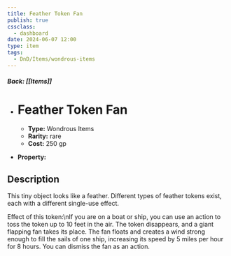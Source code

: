 ```yaml
---
title: Feather Token Fan
publish: true
cssclass:
  - dashboard
date: 2024-06-07 12:00
type: item
tags:
  - DnD/Items/wondrous-items
---
```


##### Back: [[Items]]

- # Feather Token Fan

    - **Type:** Wondrous Items
    - **Rarity:** rare
    - **Cost:** 250 gp
- **Property:** 



## Description 

This tiny object looks like a feather. Different types of feather tokens exist, each with a different single-use effect.

Effect of this token:\nIf you are on a boat or ship, you can use an action to toss the token up to 10 feet in the air. The token disappears, and a giant flapping fan takes its place. The fan floats and creates a wind strong enough to fill the sails of one ship, increasing its speed by 5 miles per hour for 8 hours. You can dismiss the fan as an action.
